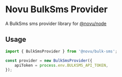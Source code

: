 # Novu BulkSms Provider

A BulkSms sms provider library for [@novu/node](https://github.com/khulnasoft/teleflow)

## Usage

```javascript
import { BulkSmsProvider } from '@novu/bulk-sms';

const provider = new BulkSmsProvider({
    apiToken = process.env.BULKSMS_API_TOKEN,
});
 ```

